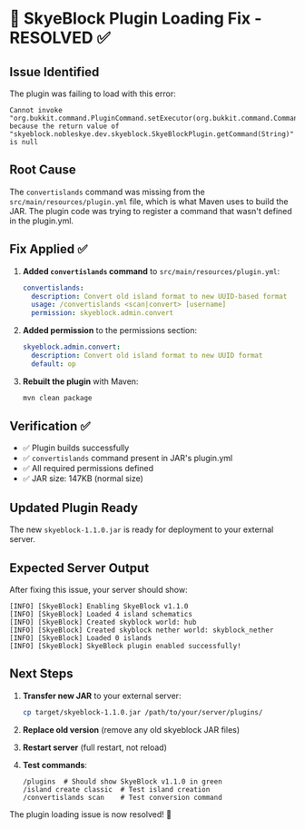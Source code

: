 # 🔧 SkyeBlock Plugin Loading Fix - RESOLVED ✅

## Issue Identified
The plugin was failing to load with this error:
```
Cannot invoke "org.bukkit.command.PluginCommand.setExecutor(org.bukkit.command.CommandExecutor)" because the return value of "skyeblock.nobleskye.dev.skyeblock.SkyeBlockPlugin.getCommand(String)" is null
```

## Root Cause
The `convertislands` command was missing from the `src/main/resources/plugin.yml` file, which is what Maven uses to build the JAR. The plugin code was trying to register a command that wasn't defined in the plugin.yml.

## Fix Applied ✅
1. **Added `convertislands` command** to `src/main/resources/plugin.yml`:
   ```yaml
   convertislands:
     description: Convert old island format to new UUID-based format
     usage: /convertislands <scan|convert> [username]
     permission: skyeblock.admin.convert
   ```

2. **Added permission** to the permissions section:
   ```yaml
   skyeblock.admin.convert:
     description: Convert old island format to new UUID format
     default: op
   ```

3. **Rebuilt the plugin** with Maven:
   ```bash
   mvn clean package
   ```

## Verification ✅
- ✅ Plugin builds successfully
- ✅ `convertislands` command present in JAR's plugin.yml
- ✅ All required permissions defined
- ✅ JAR size: 147KB (normal size)

## Updated Plugin Ready
The new `skyeblock-1.1.0.jar` is ready for deployment to your external server.

## Expected Server Output
After fixing this issue, your server should show:
```
[INFO] [SkyeBlock] Enabling SkyeBlock v1.1.0
[INFO] [SkyeBlock] Loaded 4 island schematics
[INFO] [SkyeBlock] Created skyblock world: hub
[INFO] [SkyeBlock] Created skyblock nether world: skyblock_nether
[INFO] [SkyeBlock] Loaded 0 islands
[INFO] [SkyeBlock] SkyeBlock plugin enabled successfully!
```

## Next Steps
1. **Transfer new JAR** to your external server:
   ```bash
   cp target/skyeblock-1.1.0.jar /path/to/your/server/plugins/
   ```

2. **Replace old version** (remove any old skyeblock JAR files)

3. **Restart server** (full restart, not reload)

4. **Test commands**:
   ```
   /plugins  # Should show SkyeBlock v1.1.0 in green
   /island create classic  # Test island creation
   /convertislands scan    # Test conversion command
   ```

The plugin loading issue is now resolved! 🎉
